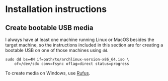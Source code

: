 # Installation instructions

## Create bootable USB media
I always have at least one machine running Linux or MacOS besides the
target machine, so the instructions included in this section are for
creating a bootable USB on one of those machines using `dd`. 

```{bash}
sudo dd bs=4M if=path/to/archlinux-version-x86_64.iso \
    of=/dev/sdx conv=fsync oflag=direct status=progress
```

To create media on Windows, use [Rufus](https://rufus.ie/en/). 